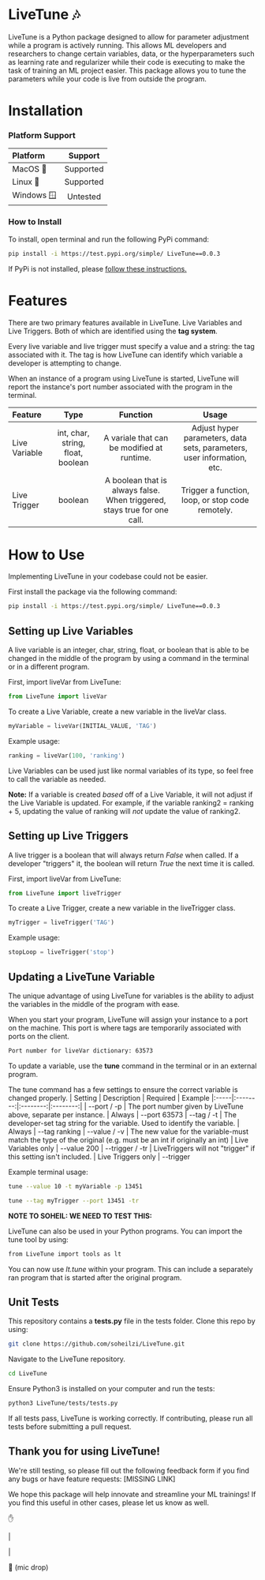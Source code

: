 # LiveTune 🎶
LiveTune is a Python package designed to allow for parameter adjustment while a program is actively running. This allows ML developers and researchers to change certain variables, data, or the hyperparameters such as learning rate and regularizer while their code is executing to make the task of training an ML project easier. This package allows you to tune the parameters while your code is live from outside the program.

# Installation

### Platform Support
| Platform | Support |
|:-----|:--------:|
| MacOS 🍎 | Supported |
| Linux 🐧 | Supported |
| Windows 🪟 | Untested |

### How to Install

To install, open terminal and run the following PyPi command:
```bash
pip install -i https://test.pypi.org/simple/ LiveTune==0.0.3
```
If PyPi is not installed, please [follow these instructions.](https://packaging.python.org/en/latest/tutorials/installing-packages/)

# Features
There are two primary features available in LiveTune. Live Variables and Live Triggers. Both of which are identified using the **tag system**.

Every live variable and live trigger must specify a value and a string: the tag associated with it. The tag is how LiveTune can identify which variable a developer is attempting to change.

When an instance of a program using LiveTune is started, LiveTune will report the instance's port number associated with the program in the terminal.

| Feature |  Type  | Function | Usage
|:-----|:--------:|:--------:|:--------:|
| Live Variable   | int, char, string, float, boolean | A variale that can be modified at runtime. | Adjust hyper parameters, data sets, parameters, user information, etc.
| Live Trigger   |  boolean | A boolean that is always false. When triggered, stays true for one call. | Trigger a function, loop, or stop code remotely.


# How to Use
Implementing LiveTune in your codebase could not be easier.

First install the package via the following command:

```bash
pip install -i https://test.pypi.org/simple/ LiveTune==0.0.3
```

## Setting up Live Variables 
A live variable is an integer, char, string, float, or boolean that is able to be changed in the middle of the program by using a command in the terminal or in a different program.

First, import liveVar from LiveTune:
```python
from LiveTune import liveVar
```

To create a Live Variable, create a new variable in the liveVar class.

```python
myVariable = liveVar(INITIAL_VALUE, 'TAG')
```

Example usage:
```python
ranking = liveVar(100, 'ranking')
```

Live Variables can be used just like normal variables of its type, so feel free to call the variable as needed. 

**Note:** If a variable is created *based* off of a Live Variable, it will not adjust if the Live Variable is updated. For example, if the variable ranking2 = ranking + 5, updating the value of ranking will *not* update the value of ranking2.

## Setting up Live Triggers
A live trigger is a boolean that will always return *False* when called. If a developer "triggers" it, the boolean will return *True* the next time it is called. 

First, import liveVar from LiveTune:
```python
from LiveTune import liveTrigger
```

To create a Live Trigger, create a new variable in the liveTrigger class.

```python
myTrigger = liveTrigger('TAG')
```

Example usage:
```python
stopLoop = liveTrigger('stop')
```

## Updating a LiveTune Variable
The unique advantage of using LiveTune for variables is the ability to adjust the variables in the middle of the program with ease.

When you start your program, LiveTune will assign your instance to a port on the machine. This port is where tags are temporarily associated with ports on the client.
```bash
Port number for liveVar dictionary: 63573
```

To update a variable, use the **tune** command in the terminal or in an external program.


The tune command has a few settings to ensure the correct variable is changed properly.
| Setting | Description | Required | Example
|:-----|:--------:|:--------:|:--------:|
| --port / -p | The port number given by LiveTune above, separate per instance. | Always | --port 63573
| --tag / -t | The developer-set tag string for the variable. Used to identify the variable. | Always | --tag ranking
| --value / -v | The new value for the variable-must match the type of the original (e.g. must be an int if originally an int) | Live Variables only | --value 200
| --trigger / -tr |  LiveTriggers will not "trigger" if this setting isn't included. | Live Triggers only | --trigger

Example terminal usage:
```bash 
tune --value 10 -t myVariable -p 13451
```

```bash 
tune --tag myTrigger --port 13451 -tr
```


__NOTE TO SOHEIL: WE NEED TO TEST THIS:__

LiveTune can also be used in your Python programs. You can import the tune tool by using:
```bash 
from LiveTune import tools as lt
```
You can now use *lt.tune* within your program. This can include a separately ran program that is started after the original program.

## Unit Tests

This repository contains a **tests.py** file in the tests folder. Clone this repo by using:
```bash
git clone https://github.com/soheilzi/LiveTune.git
```

Navigate to the LiveTune repository.
```bash
cd LiveTune
```

Ensure Python3 is installed on your computer and run the tests:
```bash
python3 LiveTune/tests/tests.py
```

If all tests pass, LiveTune is working correctly. If contributing, please run all tests before submitting a pull request.


## Thank you for using LiveTune!
We're still testing, so please fill out the following feedback form if you find any bugs or have feature requests: [MISSING LINK]

We hope this package will help innovate and streamline your ML trainings! If you find this useful in other cases, please let us know as well.

✋

|

|

🎤 (mic drop)
